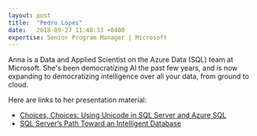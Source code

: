 ```yaml
---
layout: post
title:  "Pedro Lopes"
date:   2018-09-27 11:48:33 +0400
expertise: Senior Program Manager | Microsoft
---
```


Anna is a Data and Applied Scientist on the Azure Data (SQL) team at Microsoft. She's been democratizing AI the past few years, and is now expanding to democratizing intelligence over all your data, from ground to cloud.

Here are links to her presentation material:

- [Choices, Choices: Using Unicode in SQL Server and Azure SQL](https://devintxcontent.blob.core.windows.net/showcontent/Speaker%20Presentations%20Fall%202019/Choices%2C%20choices-Using%20Unicode%20in%20SQL%20Server%20and%20Azure%20SQL.pptx)
- [SQL Server’s Path Toward an Intelligent Database](https://devintxcontent.blob.core.windows.net/showcontent/Speaker%20Presentations%20Fall%202019/SQL%20Server%E2%80%99s%20Path%20Toward%20an%20Intelligent%20Database.pptx)
